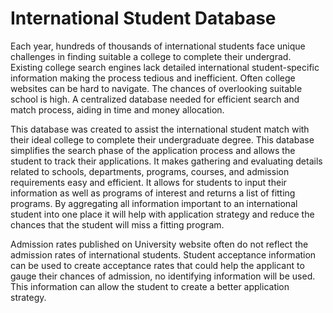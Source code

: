 # International Student Database

Each year, hundreds of thousands of international students face unique challenges in finding suitable a college to complete their undergrad.  Existing college search engines lack detailed international student-specific information making the process tedious and inefficient. Often college websites can be hard to navigate. The chances of overlooking suitable school is high.  A centralized database needed for efficient search and match process, aiding in time and money allocation.

This database was created to assist the international student match with their ideal college to complete their undergraduate degree. This database simplifies the search phase of the application process and allows the student to track their applications. It makes gathering and evaluating details related to schools, departments, programs, courses, and admission requirements easy and efficient. It allows for students to input their information as well as programs of interest  and returns a list of fitting programs.  By aggregating all information important to an international student into one place it will help with application strategy and reduce the chances that the student will miss a fitting program. 

Admission rates published on University website often do not reflect the admission rates of international students. Student acceptance information can be used to create acceptance rates that could help the applicant to gauge their chances of admission, no identifying information will be used. This information can allow the student to create a better application strategy. 




